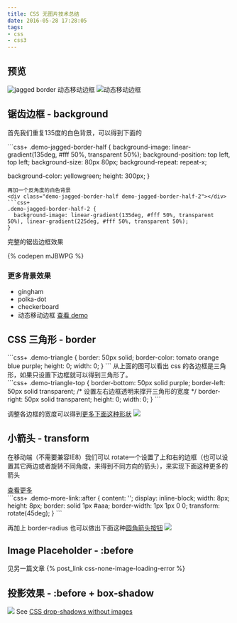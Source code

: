 ```yaml
---
title: CSS 无图片技术总结
date: 2016-05-28 17:28:05
tags:
- css
- css3
---
```

## 预览
![jagged border](https://o8hio0x77.qnssl.com/i/2016-06-09_12:01:41.jpg)
动态移动边框
![动态移动边框](https://o8hio0x77.qnssl.com/i/2016-06-09_border-1.gif)
<!-- more -->
## 锯齿边框 - background
首先我们重复135度的白色背景，可以得到下面的
<div class="demo-jagged-border-half"></div>
```css+
.demo-jagged-border-half {
  background-image: linear-gradient(135deg, #fff 50%, transparent 50%);
  background-position: top left, top left;
  background-size: 80px 80px;
  background-repeat: repeat-x;
  
  background-color: yellowgreen;
  height: 300px;
}
```
再加一个反角度的白色背景
<div class="demo-jagged-border-half demo-jagged-border-half-2"></div>
```css+
.demo-jagged-border-half-2 {
  background-image: linear-gradient(135deg, #fff 50%, transparent 50%), linear-gradient(225deg, #fff 50%, transparent 50%);
}
```

完整的锯齿边框效果

{% codepen mJBWPG %}

### 更多背景效果
 * gingham
 * polka-dot
 * checkerboard
 * 动态移动边框
 [查看 demo](http://codepen.io/yangg/pen/LVGmEe)

## CSS 三角形 - border
<div class="demo-triangle"></div>
```css+
.demo-triangle {
  border: 50px solid;
  border-color: tomato orange blue purple;
  height: 0;
  width: 0;
}
```
从上面的图可以看出 css 的各边框是三角形，如果只设置下边框就可以得到三角形了。
<div class="demo-triangle-top"></div>
```css+
.demo-triangle-top {
  border-bottom: 50px solid purple;
  border-left: 50px solid transparent; /* 设置左右边框透明来撑开三角形的宽度 */
  border-right: 50px solid transparent;
  height: 0;
  width: 0;
}
```

调整各边框的宽度可以得到[更多下面这种形状](http://nicolasgallagher.com/pure-css-speech-bubbles/demo/)
![](https://o8hio0x77.qnssl.com/i/2016-06-09_12:02:20.jpg)


## 小箭头 - transform
在移动端（不需要兼容IE8）我们可以 rotate一个设置了上和右的边框（也可以设置其它两边或者旋转不同角度，来得到不同方向的箭头），来实现下面这种更多的箭头
<div>
<a href="javascript:" class="demo-more-link">查看更多 </a>
</div>
```css+
.demo-more-link::after {
  content: '';
  display: inline-block;
  width: 8px; height: 8px;
  border: solid 1px #aaa;
  border-width: 1px 1px 0 0;
  transform: rotate(45deg);
}
```

再加上 border-radius 也可以做出下面这种[圆角箭头按钮](http://codepen.io/yangg/pen/VLwyeY)
[![](https://o8hio0x77.qnssl.com/i/2016-06-09_12:02:39.jpg)](http://codepen.io/yangg/pen/VLwyeY)

## Image Placeholder - :before
见另一篇文章 {% post_link css-none-image-loading-error %}

## 投影效果 - :before + box-shadow
![](https://o8hio0x77.qnssl.com/i/2016-06-09_12:02:42.jpg)
See [CSS drop-shadows without images](http://nicolasgallagher.com/css-drop-shadows-without-images/demo/)
